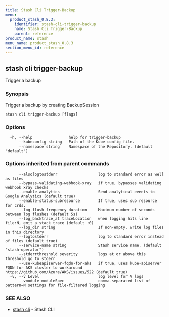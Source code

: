 ```yaml
---
title: Stash Cli Trigger-Backup
menu:
  product_stash_0.8.3:
    identifier: stash-cli-trigger-backup
    name: Stash Cli Trigger-Backup
    parent: reference
product_name: stash
menu_name: product_stash_0.8.3
section_menu_id: reference
---
```

## stash cli trigger-backup

Trigger a backup

### Synopsis

Trigger a backup by creating BackupSession

```
stash cli trigger-backup [flags]
```

### Options

```
  -h, --help                help for trigger-backup
      --kubeconfig string   Path of the Kube config file.
      --namespace string    Namespace of the Repository. (default "default")
```

### Options inherited from parent commands

```
      --alsologtostderr                  log to standard error as well as files
      --bypass-validating-webhook-xray   if true, bypasses validating webhook xray checks
      --enable-analytics                 Send analytical events to Google Analytics (default true)
      --enable-status-subresource        If true, uses sub resource for crds.
      --log-flush-frequency duration     Maximum number of seconds between log flushes (default 5s)
      --log_backtrace_at traceLocation   when logging hits line file:N, emit a stack trace (default :0)
      --log_dir string                   If non-empty, write log files in this directory
      --logtostderr                      log to standard error instead of files (default true)
      --service-name string              Stash service name. (default "stash-operator")
      --stderrthreshold severity         logs at or above this threshold go to stderr
      --use-kubeapiserver-fqdn-for-aks   if true, uses kube-apiserver FQDN for AKS cluster to workaround https://github.com/Azure/AKS/issues/522 (default true)
  -v, --v Level                          log level for V logs
      --vmodule moduleSpec               comma-separated list of pattern=N settings for file-filtered logging
```

### SEE ALSO

* [stash cli](/docs/reference/stash_cli.md)	 - Stash CLI

